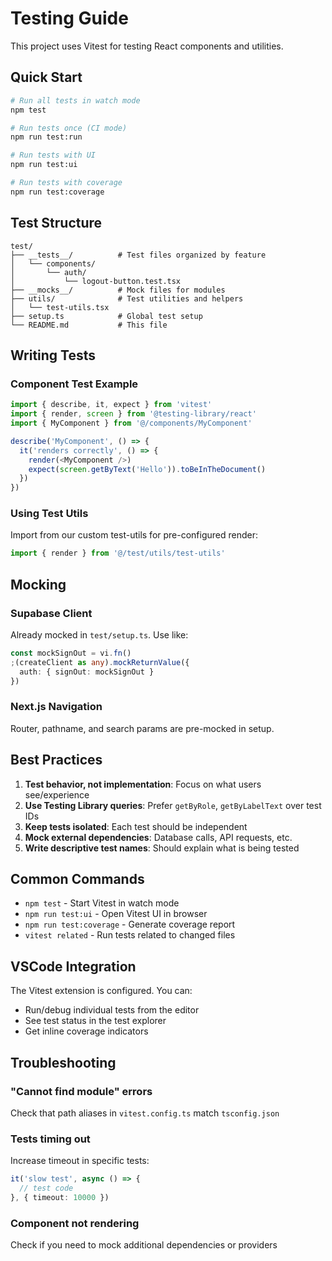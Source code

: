 # Testing Guide

This project uses Vitest for testing React components and utilities.

## Quick Start

```bash
# Run all tests in watch mode
npm test

# Run tests once (CI mode)
npm run test:run

# Run tests with UI
npm run test:ui

# Run tests with coverage
npm run test:coverage
```

## Test Structure

```
test/
├── __tests__/          # Test files organized by feature
│   └── components/
│       └── auth/
│           └── logout-button.test.tsx
├── __mocks__/          # Mock files for modules
├── utils/              # Test utilities and helpers
│   └── test-utils.tsx
├── setup.ts            # Global test setup
└── README.md           # This file
```

## Writing Tests

### Component Test Example

```typescript
import { describe, it, expect } from 'vitest'
import { render, screen } from '@testing-library/react'
import { MyComponent } from '@/components/MyComponent'

describe('MyComponent', () => {
  it('renders correctly', () => {
    render(<MyComponent />)
    expect(screen.getByText('Hello')).toBeInTheDocument()
  })
})
```

### Using Test Utils

Import from our custom test-utils for pre-configured render:

```typescript
import { render } from '@/test/utils/test-utils'
```

## Mocking

### Supabase Client
Already mocked in `test/setup.ts`. Use like:

```typescript
const mockSignOut = vi.fn()
;(createClient as any).mockReturnValue({
  auth: { signOut: mockSignOut }
})
```

### Next.js Navigation
Router, pathname, and search params are pre-mocked in setup.

## Best Practices

1. **Test behavior, not implementation**: Focus on what users see/experience
2. **Use Testing Library queries**: Prefer `getByRole`, `getByLabelText` over test IDs
3. **Keep tests isolated**: Each test should be independent
4. **Mock external dependencies**: Database calls, API requests, etc.
5. **Write descriptive test names**: Should explain what is being tested

## Common Commands

- `npm test` - Start Vitest in watch mode
- `npm run test:ui` - Open Vitest UI in browser
- `npm run test:coverage` - Generate coverage report
- `vitest related` - Run tests related to changed files

## VSCode Integration

The Vitest extension is configured. You can:
- Run/debug individual tests from the editor
- See test status in the test explorer
- Get inline coverage indicators

## Troubleshooting

### "Cannot find module" errors
Check that path aliases in `vitest.config.ts` match `tsconfig.json`

### Tests timing out
Increase timeout in specific tests:
```typescript
it('slow test', async () => {
  // test code
}, { timeout: 10000 })
```

### Component not rendering
Check if you need to mock additional dependencies or providers